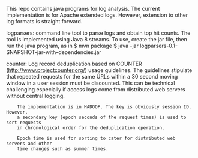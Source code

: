 
This repo contains java programs for log analysis. 
The current implementation is for Apache extended logs.
However, extension to other log formats is straight forward.

logparsers: command line tool to parse logs and obtain top hit counts.
            The tool is implemented using Java 8 streams.
            To use, create the jar file, then run the java program, as in
            $ mvn package
            $ java -jar logparsers-0.1-SNAPSHOT-jar-with-dependencies.jar
         

counter:    Log record deduplication based on COUNTER (http://www.projectcounter.org/)
            usage guidelines. The guidelines stipulate that repeated requests for
	    the same URLs within a 30 second moving window in a user session must be
	    discounted. This can be technical challenging especially if access logs come
	    from distributed web servers without central logging.
	    
	    The implementation is in HADOOP. The key is obviously session ID. However, 
	    a secondary key (epoch seconds of the request times) is used to sort requests
	    in chronological order for the deduplication operation.
	    
	    Epoch time is used for sorting to cater for distributed web servers and other
	    time changes such as summer times.
	    
	    




